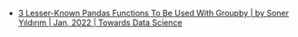 

- [3 Lesser\-Known Pandas Functions To Be Used With Groupby \| by Soner Yıldırım \| Jan, 2022 \| Towards Data Science](https://towardsdatascience.com/3-lesser-known-pandas-functions-to-be-used-with-groupby-2f971d99d95d)
